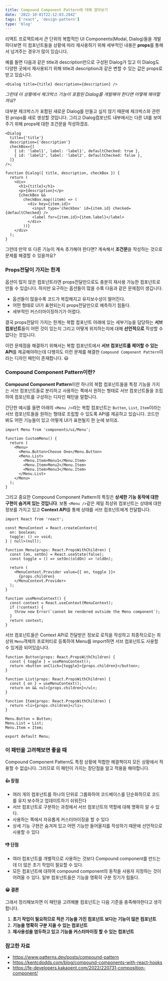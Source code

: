 ```yaml
---
title: Compound Component Pattern에 대해 알아보기
date: '2022-10-01T22:12:03.284Z'
tags: ['react', 'design-pattern']
type: 'blog'
---
```


리액트 프로젝트에서 큰 단위의 복합적인 UI Components(Modal, Dialog)들을 개발하다보면 이 컴포넌트들을 상황에 따라 재사용하기 위해 세부적인 내용은 **props**를 통해서 넘겨주는 경우가 많이 있습니다.

예를 들면 다음과 같은 title과 description만으로 구성된 Dialog가 있고 이 Dialog도 다양한 곳에서 재사용되기 위해 title과 description과 같은 변할 수 있는 값은 props로 받고 있습니다.

```tsx
<Dialog title={title} description={description} />
```

_그런데 이 상황에서 체크박스 기능이 포함된 Dialog를 개발해야 한다면 어떻해 해야할까요?_

대부분 체크박스가 포함된 새로운 Dialog를 만들고 싶지 않기 때문에 체크박스와 관련된 props를 새로 생성할 것입니다. 그리고 Dialog컴포넌트 내부에서는 다른 UI를 보여주기 위해 props에 대한 조건문을 작성하겠죠.

```tsx{4-7,15-21}
<Dialog
  title={'title'}
  description={'description'}
  checkBox={[
    { id: 'label1', label: 'label1', defaultChecked: true },
    { id: 'label2', label: 'label2', defaultChecked: false },
  ]}
/>;

function Dialog({ title, description, checkBox }) {
  return (
    <div>
      <h1>{title}</h1>
      <p>{description}</p>
      {checkBox &&
        checkBox.map((item) => (
          <div key={item.id}>
            <input type='checkbox' id={item.id} checked={defaultChecked} />
            <label for={item.id}>{item.label}</label>
          </div>
        ))}
    </div>
  );
}
```

그런데 만약 또 다른 기능이 계속 추가해야 한다면? 계속해서 **조건문**을 작성하는 것으로 문제를 해결할 수 있을까요?

### Props전달이 가지는 한계

옵션이 많지 않은 컴포넌트라면 props전달만으로도 충분히 재사용 가능한 컴포넌트로 만들 수 있습니다. 하지만 요구하는 옵션들이 많을 수록 다음과 같은 문제점이 생깁니다.

- 옵션들이 많을수록 코드가 복잡해지고 유지보수성이 떨어진다.
- 어떤 형태로 UI가 표현되는지 props전달만으로 예측하기 힘들다.
- 세부적인 커스터마이징하기가 어렵다.

결국 props전달이 가지는 한계는 복합 컴포넌트 아래에 있는 세부기능을 담당하는 **서브 컴포넌트**들이 어떤 것이 있는지 그리고 어떻게 위치하는지에 대해 **선언적으로** 작성할 수 없다는 것입니다.

이런 문제점을 해결하기 위해서는 복합 컴포넌트에서 **서브 컴포넌트를 제어할 수 있는 API**를 제공해야하는데 다행히도 이런 문제를 해결한 `Compound Component Pattern`이라는 디자인 패턴이 존재합니다. 😃

### Compound Component Pattern이란?

**Compound Component Pattern**이란 하나의 복합 컴포넌트들을 특정 기능을 가지는 서브 컴포넌트들로 분리하고 사용하는 쪽에서 원하는 형태로 서브 컴포넌트들을 조립하여 컴포넌트를 구성하는 디자인 패턴을 말합니다.

간단한 예시를 들면 아래의 `<Menu />`라는 복합 컴포넌트는 `Button`, `List`, `Item`이라는 서브 컴포넌트들을 원하는 형태로 조립할 수 있도록 API를 제공하고 있습니다. 코드만 봐도 어떤 기능들이 있고 어떻게 UI가 표현될지 한 눈에 보이죠.

```tsx
import Menu from 'components/ui/Menu';

function CustomMenu() {
  return (
    <Menu>
      <Menu.Button>Choose One</Menu.Button>
      <Menu.List>
        <Menu.Item>Menu1</Menu.Item>
        <Menu.Item>Menu2</Menu.Item>
        <Menu.Item>Menu3</Menu.Item>
      </Menu.List>
    </Menu>
  );
}
```

그리고 중요한 Compound Component Pattern의 특징은 **상세한 기능 동작에 대한 구현이 숨겨져 있는 것입니다**. 보통 `<Menu />`같은 제일 최상위 컴포넌트는 상태에 대한 정보를 가지고 있고 **Context API**를 통해 상태를 서브 컴포넌트에게 전달합니다.

```tsx
import React from 'react';

const MenuContext = React.createContext<{
  on: boolean;
  toggle: () => void;
} | null>(null);

function Menu(props: React.PropsWithChildren) {
  const [on, setOn] = React.useState(false);
  const toggle = () => setOn((oldOn) => !oldOn);

  return (
    <MenuContext.Provider value={{ on, toggle }}>
      {props.children}
    </MenuContext.Provider>
  );
}

function useMenuContext() {
  const context = React.useContext(MenuContext);
  if (!context) {
    throw new Error(`cannot be rendered outside the Menu component`);
  }
  return context;
}
```

서브 컴포넌트들은 Context API로 전달받은 정보로 로직을 작성하고 최종적으로는 최상위 `Menu`객체의 프로퍼티로 등록하여 Menu를 import하면 서브 컴포넌트도 사용할 수 있게끔 되어있습니다.

```tsx{15-17}
function Button(props: React.PropsWithChildren) {
  const { toggle } = useMenuContext();
  return <button onClick={toggle}>{props.children}</button>;
}

function List(props: React.PropsWithChildren) {
  const { on } = useMenuContext();
  return on && <ul>{props.children}</ul>;
}

function Item(props: React.PropsWithChildren) {
  return <li>{props.children}</li>;
}

Menu.Button = Button;
Menu.List = List;
Menu.Item = Item;

export default Menu;
```

### 이 패턴을 고려해보면 좋을 때

Compound Component Pattern도 특정 상황에 적합한 해결책이지 모든 상황에서 적용할 수 없습니다.
그러므로 이 패턴이 가지는 장단점을 알고 적용을 해야합니다.

#### 👍 장점

- 여러 개의 컴포넌트를 하나의 단위로 그룹화하여 코드베이스를 단순화하므로 코드를 유지 보수하고 업데이트하기 쉬워진다
- 서브 컴포넌트로 구분하는 과정에서 서브 컴포넌트의 역할에 대해 명확히 알 수 있다.
- 사용하는 쪽에서 자유롭게 커스터마이징을 할 수 있다
- 상세 기능 구현은 숨겨져 있고 어떤 기능만 들어올지를 작성하기 때문에 선언적으로 사용할 수 있다

#### 👎 단점

- 여러 컴포넌트를 개별적으로 사용하는 것보다 Compound component를 만드는 데 더 많은 초기 작업이 필요할 수 있다.
- 모든 컴포넌트에 대하여 compound component의 동작을 사용자 지정하는 것이 어려울 수 있다. 일부 컴포넌트들은 기능을 명확히 구분 짓기가 힘들다.

#### 😀 결론

그래서 정리해보자면 이 패턴을 고려해볼 컴포넌트는 다음 기준을 충족해야한다고 생각합니다.

1. **초기 작업이 필요하므로 적은 기능을 가진 컴포넌트 보다는 기능이 많은 컴포넌트**
2. **기능을 명확히 구분 지을 수 있는 컴포넌트**
3. **재사용성을 염두하고 있고 기능을 커스터마이징 할 수 있는 컴포넌트**

### 참고한 자료

- https://www.patterns.dev/posts/compound-pattern
- https://kentcdodds.com/blog/compound-components-with-react-hooks
- https://fe-developers.kakaoent.com/2022/220731-composition-component/
